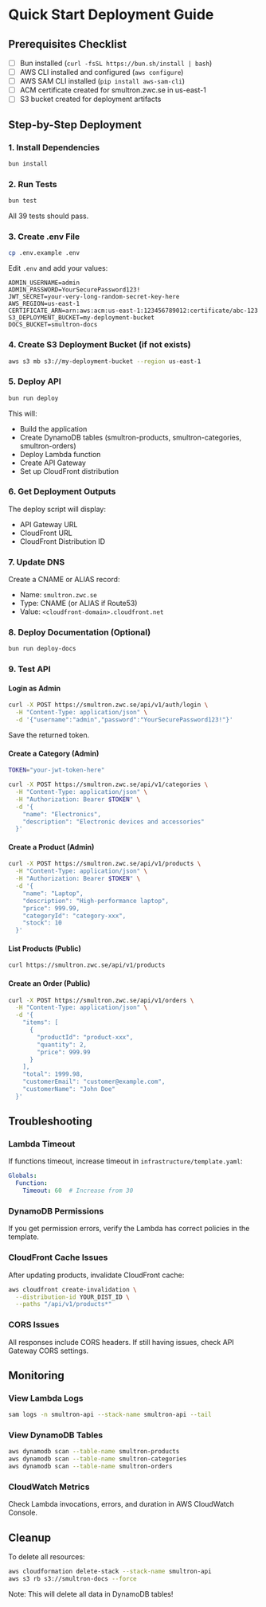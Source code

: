 # Quick Start Deployment Guide

## Prerequisites Checklist

- [ ] Bun installed (`curl -fsSL https://bun.sh/install | bash`)
- [ ] AWS CLI installed and configured (`aws configure`)
- [ ] AWS SAM CLI installed (`pip install aws-sam-cli`)
- [ ] ACM certificate created for smultron.zwc.se in us-east-1
- [ ] S3 bucket created for deployment artifacts

## Step-by-Step Deployment

### 1. Install Dependencies
```bash
bun install
```

### 2. Run Tests
```bash
bun test
```
All 39 tests should pass.

### 3. Create .env File
```bash
cp .env.example .env
```

Edit `.env` and add your values:
```env
ADMIN_USERNAME=admin
ADMIN_PASSWORD=YourSecurePassword123!
JWT_SECRET=your-very-long-random-secret-key-here
AWS_REGION=us-east-1
CERTIFICATE_ARN=arn:aws:acm:us-east-1:123456789012:certificate/abc-123
S3_DEPLOYMENT_BUCKET=my-deployment-bucket
DOCS_BUCKET=smultron-docs
```

### 4. Create S3 Deployment Bucket (if not exists)
```bash
aws s3 mb s3://my-deployment-bucket --region us-east-1
```

### 5. Deploy API
```bash
bun run deploy
```

This will:
- Build the application
- Create DynamoDB tables (smultron-products, smultron-categories, smultron-orders)
- Deploy Lambda function
- Create API Gateway
- Set up CloudFront distribution

### 6. Get Deployment Outputs
The deploy script will display:
- API Gateway URL
- CloudFront URL
- CloudFront Distribution ID

### 7. Update DNS
Create a CNAME or ALIAS record:
- Name: `smultron.zwc.se`
- Type: CNAME (or ALIAS if Route53)
- Value: `<cloudfront-domain>.cloudfront.net`

### 8. Deploy Documentation (Optional)
```bash
bun run deploy-docs
```

### 9. Test API

#### Login as Admin
```bash
curl -X POST https://smultron.zwc.se/api/v1/auth/login \
  -H "Content-Type: application/json" \
  -d '{"username":"admin","password":"YourSecurePassword123!"}'
```

Save the returned token.

#### Create a Category (Admin)
```bash
TOKEN="your-jwt-token-here"

curl -X POST https://smultron.zwc.se/api/v1/categories \
  -H "Content-Type: application/json" \
  -H "Authorization: Bearer $TOKEN" \
  -d '{
    "name": "Electronics",
    "description": "Electronic devices and accessories"
  }'
```

#### Create a Product (Admin)
```bash
curl -X POST https://smultron.zwc.se/api/v1/products \
  -H "Content-Type: application/json" \
  -H "Authorization: Bearer $TOKEN" \
  -d '{
    "name": "Laptop",
    "description": "High-performance laptop",
    "price": 999.99,
    "categoryId": "category-xxx",
    "stock": 10
  }'
```

#### List Products (Public)
```bash
curl https://smultron.zwc.se/api/v1/products
```

#### Create an Order (Public)
```bash
curl -X POST https://smultron.zwc.se/api/v1/orders \
  -H "Content-Type: application/json" \
  -d '{
    "items": [
      {
        "productId": "product-xxx",
        "quantity": 2,
        "price": 999.99
      }
    ],
    "total": 1999.98,
    "customerEmail": "customer@example.com",
    "customerName": "John Doe"
  }'
```

## Troubleshooting

### Lambda Timeout
If functions timeout, increase timeout in `infrastructure/template.yaml`:
```yaml
Globals:
  Function:
    Timeout: 60  # Increase from 30
```

### DynamoDB Permissions
If you get permission errors, verify the Lambda has correct policies in the template.

### CloudFront Cache Issues
After updating products, invalidate CloudFront cache:
```bash
aws cloudfront create-invalidation \
  --distribution-id YOUR_DIST_ID \
  --paths "/api/v1/products*"
```

### CORS Issues
All responses include CORS headers. If still having issues, check API Gateway CORS settings.

## Monitoring

### View Lambda Logs
```bash
sam logs -n smultron-api --stack-name smultron-api --tail
```

### View DynamoDB Tables
```bash
aws dynamodb scan --table-name smultron-products
aws dynamodb scan --table-name smultron-categories
aws dynamodb scan --table-name smultron-orders
```

### CloudWatch Metrics
Check Lambda invocations, errors, and duration in AWS CloudWatch Console.

## Cleanup

To delete all resources:
```bash
aws cloudformation delete-stack --stack-name smultron-api
aws s3 rb s3://smultron-docs --force
```

Note: This will delete all data in DynamoDB tables!
